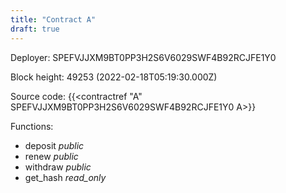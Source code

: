 ```yaml
---
title: "Contract A"
draft: true
---
```

Deployer: SPEFVJJXM9BT0PP3H2S6V6029SWF4B92RCJFE1Y0


 



Block height: 49253 (2022-02-18T05:19:30.000Z)

Source code: {{<contractref "A" SPEFVJJXM9BT0PP3H2S6V6029SWF4B92RCJFE1Y0 A>}}

Functions:

* deposit _public_
* renew _public_
* withdraw _public_
* get_hash _read_only_
